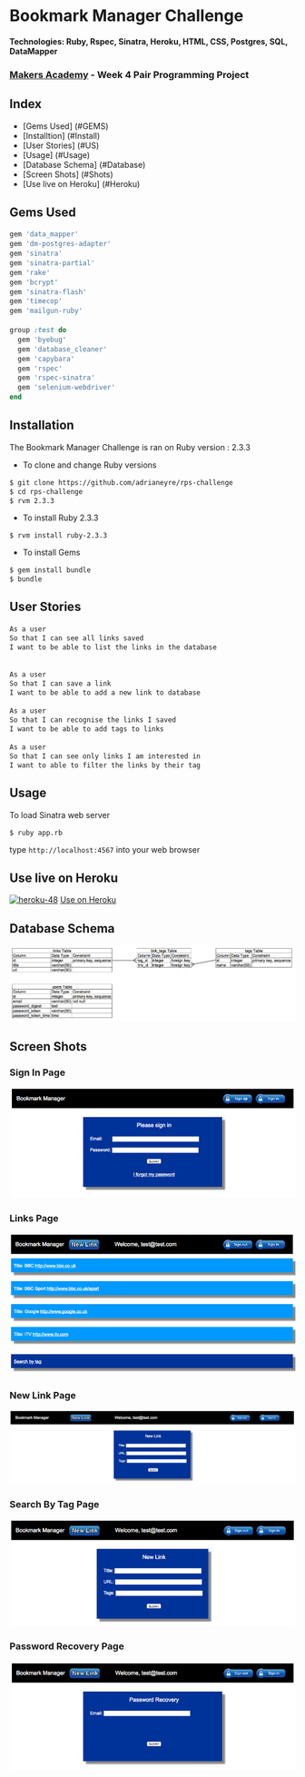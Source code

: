# Bookmark Manager Challenge
#### Technologies: Ruby, Rspec, Sinatra, Heroku, HTML, CSS, Postgres, SQL, DataMapper
### [Makers Academy](http://www.makersacademy.com) - Week 4 Pair Programming Project

## Index
* [Gems Used] (#GEMS)
* [Installtion] (#Install)
* [User Stories] (#US)
* [Usage] (#Usage)
* [Database Schema] (#Database)
* [Screen Shots] (#Shots)
* [Use live on Heroku] (#Heroku)

## <a name="GEMS">Gems Used</a>
```ruby
gem 'data_mapper'
gem 'dm-postgres-adapter'
gem 'sinatra'
gem 'sinatra-partial'
gem 'rake'
gem 'bcrypt'
gem 'sinatra-flash'
gem 'timecop'
gem 'mailgun-ruby'

group :test do
  gem 'byebug'
  gem 'database_cleaner'
  gem 'capybara'
  gem 'rspec'
  gem 'rspec-sinatra'
  gem 'selenium-webdriver'
end
```

## <a name="Install">Installation</a>
The Bookmark Manager Challenge is ran on Ruby version : 2.3.3

* To clone and change Ruby versions
```shell
$ git clone https://github.com/adrianeyre/rps-challenge
$ cd rps-challenge
$ rvm 2.3.3
```
* To install Ruby 2.3.3
```shell
$ rvm install ruby-2.3.3
```
* To install Gems
```shell
$ gem install bundle
$ bundle
```

## <a name="US">User Stories</a>
```
As a user
So that I can see all links saved
I want to be able to list the links in the database


As a user
So that I can save a link
I want to be able to add a new link to database

As a user
So that I can recognise the links I saved
I want to be able to add tags to links

As a user
So that I can see only links I am interested in
I want to able to filter the links by their tag
```

## <a name="Usage">Usage</a>
To load Sinatra web server
```shell
$ ruby app.rb
```
type `http://localhost:4567` into your web browser

## <a name="Heroku">Use live on Heroku</a>

[![heroku-48](https://raw.githubusercontent.com/adrianeyre/codewars/master/Ruby/Authored/heroku.png)](https://adrianeyre-bookmarkmanager.herokuapp.com/) [Use on Heroku](https://adrianeyre-bookmarkmanager.herokuapp.com/)

## <a name="Database">Database Schema</a>
[![Schema](https://raw.githubusercontent.com/adrianeyre/bookmark-manager/master/images/schema.png)](https://raw.githubusercontent.com/adrianeyre/bookmark-manager/master/images/schema.png "Schema")

## <a name="Shots">Screen Shots</a>

### Sign In Page
[![ScreenShot](https://raw.githubusercontent.com/adrianeyre/bookmark-manager/master/images/screenshot1.png)](https://raw.githubusercontent.com/adrianeyre/bookmark-manager/master/images/screenshot1.png "Screen Shot")

### Links Page
[![ScreenShot](https://raw.githubusercontent.com/adrianeyre/bookmark-manager/master/images/screenshot2.png)](https://raw.githubusercontent.com/adrianeyre/bookmark-manager/master/images/screenshot2.png "Screen Shot")

### New Link Page
[![ScreenShot](https://raw.githubusercontent.com/adrianeyre/bookmark-manager/master/images/screenshot3.png)](https://raw.githubusercontent.com/adrianeyre/bookmark-manager/master/images/screenshot3.png "Screen Shot")

### Search By Tag Page
[![ScreenShot](https://raw.githubusercontent.com/adrianeyre/bookmark-manager/master/images/screenshot5.png)](https://raw.githubusercontent.com/adrianeyre/bookmark-manager/master/images/screenshot5.png "Screen Shot")

### Password Recovery Page
[![ScreenShot](https://raw.githubusercontent.com/adrianeyre/bookmark-manager/master/images/screenshot6.png)](https://raw.githubusercontent.com/adrianeyre/bookmark-manager/master/images/screenshot6.png "Screen Shot")
